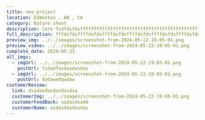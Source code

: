 ```yaml
---
title: new project
location: Edmonton , AB , CA
category: Nature shoot
description: lore fsdfdsfdsffffffffffffffffffffffffffffffffffffffffffffff
full_description: fffdsfdsffffdsfdsffffdsfdsffffdsfdsffffdsfdsffffdsfdsffffdsfdsffffdsfdsffffdsfdsffffdsfdsffffdsfdsffffdsfdsffffdsfdsf
preview_img: ../../images/screenshot-from-2024-05-22-19-05-01.png
preview_video: ../../images/screenshot-from-2024-05-22-19-05-01.png
complete_date: 2024-05-23
all_imgs:
  - imgUrl: ../../images/screenshot-from-2024-05-22-19-05-01.png
    postUrl: fsdadfasdasdasdas
  - imgUrl: ../../images/screenshot-from-2024-05-22-19-05-01.png
    postUrl: dadawedqwdaw
customerReview:
  link: dsadasdasdasdasdsa
  customerImg: ../../images/screenshot-from-2024-05-22-19-05-01.png
  customerFeedBack: sadasdsadd
  customerName: asdasdasdasdas
---
```

